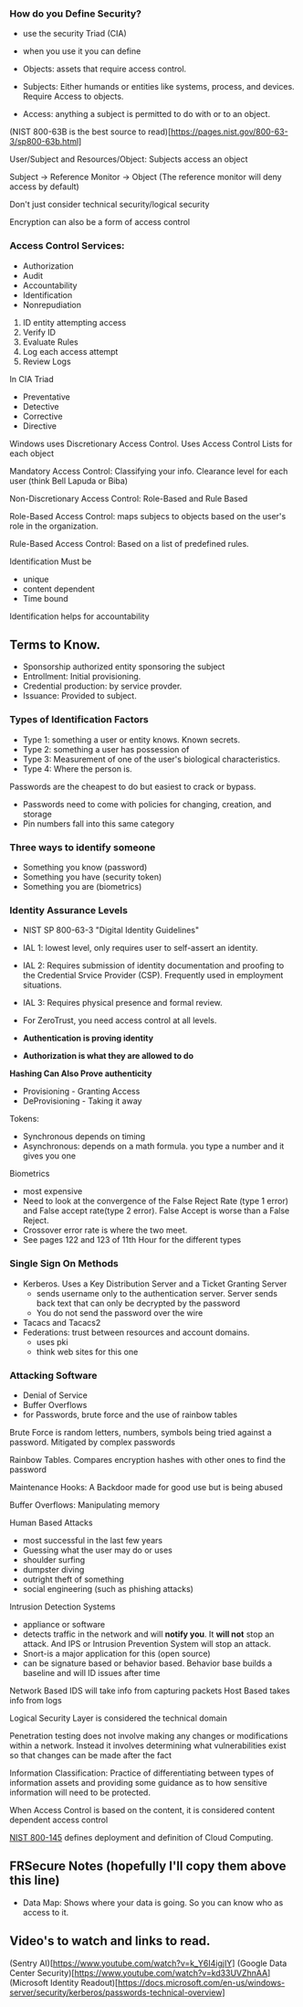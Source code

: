 ### How do you Define Security?
- use the security Triad (CIA)
- when you use it you can define

- Objects:  assets that require access control.
- Subjects:  Either humands or entities like systems, process, and devices.  Require Access to objects.
- Access:  anything a subject is permitted to do with or to an object.

(NIST 800-63B is the best source to read)[https://pages.nist.gov/800-63-3/sp800-63b.html]

User/Subject and Resources/Object:  Subjects access an object

Subject -> Reference Monitor -> Object (The reference monitor will deny access by default)

Don't just consider technical security/logical security

Encryption can also be a form of access control 

### Access Control Services:
- Authorization
- Audit
- Accountability
- Identification
- Nonrepudiation 

1. ID entity attempting access
2. Verify ID
3. Evaluate Rules
4. Log each access attempt
5. Review Logs

In CIA Triad
- Preventative
- Detective
- Corrective
- Directive

Windows uses Discretionary Access Control. Uses Access Control Lists for each object 

Mandatory Access Control:  Classifying your info.  Clearance level for each user (think Bell Lapuda or Biba)

Non-Discretionary Access Control:  Role-Based and Rule Based

Role-Based Access Control:  maps subjecs to objects based on the user's role in the organization.

Rule-Based Access Control:  Based on a list of predefined rules.

Identification Must be
- unique
- content dependent
- Time bound

Identification helps for accountability

## Terms to Know. 
 - Sponsorship authorized entity sponsoring the subject
 - Entrollment:  Initial provisioning. 
 - Credential production:  by service provder.  
 - Issuance:  Provided to subject.  
 
### Types of Identification Factors 
- Type 1:  something a user or entity knows.  Known secrets.  
- Type 2:  something a user has possession of
- Type 3:  Measurement of one of the user's biological characteristics. 
- Type 4:  Where the person is.  

Passwords are the cheapest to do but easiest to crack or bypass.
- Passwords need to come with policies for changing, creation, and storage 
- Pin numbers fall into this same category

### Three ways to identify someone
- Something you know (password)
- Something you have (security token)
- Something you are (biometrics)

### Identity Assurance Levels 
- NIST SP 800-63-3 "Digital Identity Guidelines"
- IAL 1:  lowest level, only requires user to self-assert an identity. 
- IAL 2:  Requires submission of identity documentation and proofing to the Credential Srvice Provider (CSP).  Frequently used in employment situations.
- IAL 3:  Requires physical presence and formal review.

- For ZeroTrust, you need access control at all levels.  
- **Authentication is proving identity**
- **Authorization is what they are allowed to do** 

**Hashing Can Also Prove authenticity**

- Provisioning - Granting Access
- DeProvisioning - Taking it away

Tokens:
- Synchronous  depends on timing
- Asynchronous:  depends on a math formula.  you type a number and it gives you one

Biometrics
- most expensive
- Need to look at the convergence of the False Reject Rate (type 1 error) and False accept rate(type 2 error).  False Accept is worse than a False Reject.  
- Crossover error rate is where the two meet. 
- See pages 122 and 123 of 11th Hour for the different types

### Single Sign On Methods
- Kerberos.  Uses a Key Distribution Server and a Ticket Granting Server
  - sends username only to the authentication server.  Server sends back text that can only be decrypted by the password
  - You do not send the password over the wire
- Tacacs and Tacacs2
- Federations:  trust between resources and account domains.  
  - uses pki 
  - think web sites for this one

### Attacking Software
- Denial of Service
- Buffer Overflows
- for Passwords, brute force and the use of rainbow tables

Brute Force is random letters, numbers, symbols being tried against a password.  Mitigated by complex passwords

Rainbow Tables.  Compares encryption hashes with other ones to find the password

Maintenance Hooks:  A Backdoor made for good use but is being abused

Buffer Overflows:  Manipulating memory

Human Based Attacks
 - most successful in the last few years
 - Guessing what the user may do or uses
 - shoulder surfing
 - dumpster diving
 - outright theft of something
 - social engineering (such as phishing attacks)

Intrusion Detection Systems
 - appliance or software
 - detects traffic in the network and will **notify you**.  It **will not** stop an attack. And IPS or Intrusion Prevention System will stop an attack. 
 - Snort-is a major application for this (open source)
 - can be signature based or behavior based.  Behavior base builds a baseline and will ID issues after time

Network Based IDS will take info from capturing packets
Host Based takes info from logs 

Logical Security Layer is considered the technical domain

Penetration testing does not involve making any changes or modifications within a network.  Instead it involves determining what vulnerabilities exist so that changes can be made after the fact

Information Classification:  Practice of differentiating between types of information assets and providing some guidance as to how sensitive information will need to be protected.  

When Access Control is based on the content, it is considered content dependent access control

[NIST 800-145](https://nvlpubs.nist.gov/nistpubs/Legacy/SP/nistspecialpublication800-145.pdf) defines deployment and definition of Cloud Computing.  

## FRSecure Notes (hopefully I'll copy them above this line)

- Data Map:  Shows where your data is going.  So you can know who as access to it.

## Video's to watch and links to read.  
(Sentry AI)[https://www.youtube.com/watch?v=k_Y6I4igjIY]
(Google Data Center Security)[https://www.youtube.com/watch?v=kd33UVZhnAA]
(Microsoft Identity Readout)[https://docs.microsoft.com/en-us/windows-server/security/kerberos/passwords-technical-overview]
